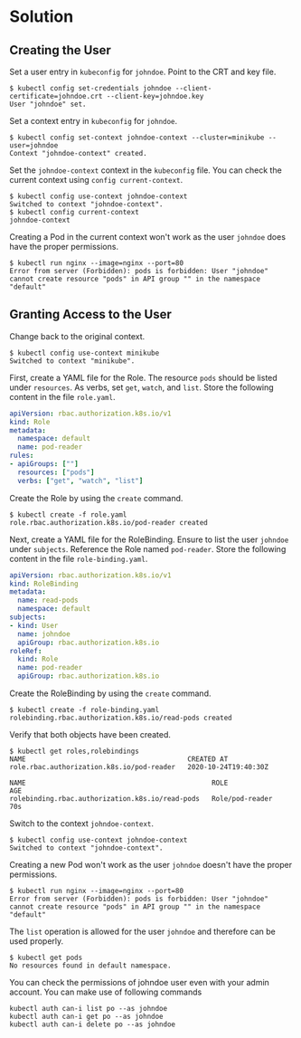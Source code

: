 # Solution

## Creating the User

Set a user entry in `kubeconfig` for `johndoe`. Point to the CRT and key file.

```
$ kubectl config set-credentials johndoe --client-certificate=johndoe.crt --client-key=johndoe.key
User "johndoe" set.
```

Set a context entry in `kubeconfig` for `johndoe`.

```
$ kubectl config set-context johndoe-context --cluster=minikube --user=johndoe
Context "johndoe-context" created.
```

Set the `johndoe-context` context in the `kubeconfig` file. You can check the current context using `config current-context`.

```
$ kubectl config use-context johndoe-context
Switched to context "johndoe-context".
$ kubectl config current-context
johndoe-context
```

Creating a Pod in the current context won't work as the user `johndoe` does have the proper permissions.

```
$ kubectl run nginx --image=nginx --port=80
Error from server (Forbidden): pods is forbidden: User "johndoe" cannot create resource "pods" in API group "" in the namespace "default"
```

## Granting Access to the User

Change back to the original context.

```
$ kubectl config use-context minikube
Switched to context "minikube".
```

First, create a YAML file for the Role. The resource `pods` should be listed under `resources`. As verbs, set `get`, `watch`, and `list`. Store the following content in the file `role.yaml`.

```yaml
apiVersion: rbac.authorization.k8s.io/v1
kind: Role
metadata:
  namespace: default
  name: pod-reader
rules:
- apiGroups: [""]
  resources: ["pods"]
  verbs: ["get", "watch", "list"]
```

Create the Role by using the `create` command.

```
$ kubectl create -f role.yaml
role.rbac.authorization.k8s.io/pod-reader created
```

Next, create a YAML file for the RoleBinding. Ensure to list the user `johndoe` under `subjects`. Reference the Role named `pod-reader`. Store the following content in the file `role-binding.yaml`.

```yaml
apiVersion: rbac.authorization.k8s.io/v1
kind: RoleBinding
metadata:
  name: read-pods
  namespace: default
subjects:
- kind: User
  name: johndoe
  apiGroup: rbac.authorization.k8s.io
roleRef:
  kind: Role
  name: pod-reader
  apiGroup: rbac.authorization.k8s.io
```

Create the RoleBinding by using the `create` command.

```
$ kubectl create -f role-binding.yaml
rolebinding.rbac.authorization.k8s.io/read-pods created
```

Verify that both objects have been created.

```
$ kubectl get roles,rolebindings
NAME                                        CREATED AT
role.rbac.authorization.k8s.io/pod-reader   2020-10-24T19:40:30Z

NAME                                              ROLE              AGE
rolebinding.rbac.authorization.k8s.io/read-pods   Role/pod-reader   70s
```

Switch to the context `johndoe-context`.

```
$ kubectl config use-context johndoe-context
Switched to context "johndoe-context".
```

Creating a new Pod won't work as the user `johndoe` doesn't have the proper permissions.

```
$ kubectl run nginx --image=nginx --port=80
Error from server (Forbidden): pods is forbidden: User "johndoe" cannot create resource "pods" in API group "" in the namespace "default"
```

The `list` operation is allowed for the user `johndoe` and therefore can be used properly.

```
$ kubectl get pods
No resources found in default namespace.
```

You can check the permissions of johndoe user even with your admin account. You can make use of following commands
```
kubectl auth can-i list po --as johndoe
kubectl auth can-i get po --as johndoe
kubectl auth can-i delete po --as johndoe

```
